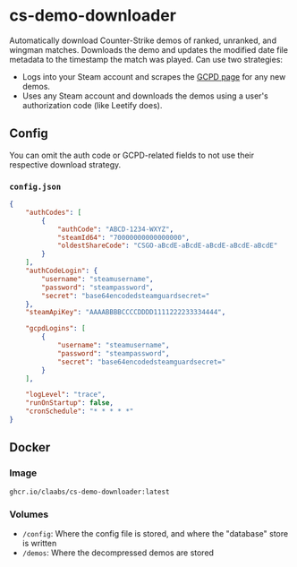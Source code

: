 # cs-demo-downloader

Automatically download Counter-Strike demos of ranked, unranked, and wingman matches.
Downloads the demo and updates the modified date file metadata to the timestamp the match was played.
Can use two strategies:

- Logs into your Steam account and scrapes the [GCPD page](https://steamcommunity.com/my/gcpd/730) for any new demos.
- Uses any Steam account and downloads the demos using a user's authorization code (like Leetify does).

## Config

You can omit the auth code or GCPD-related fields to not use their respective download strategy.

### `config.json`

```json
{
    "authCodes": [
        {
            "authCode": "ABCD-1234-WXYZ",
            "steamId64": "70000000000000000",
            "oldestShareCode": "CSGO-aBcdE-aBcdE-aBcdE-aBcdE-aBcdE"
        }
    ],
    "authCodeLogin": {
        "username": "steamusername",
        "password": "steampassword",
        "secret": "base64encodedsteamguardsecret="
    },
    "steamApiKey": "AAAABBBBCCCCDDDD1111222233334444",

    "gcpdLogins": [
        {
            "username": "steamusername",
            "password": "steampassword",
            "secret": "base64encodedsteamguardsecret="
        }
    ],

    "logLevel": "trace",
    "runOnStartup": false,
    "cronSchedule": "* * * * *"
}
```

## Docker

### Image

`ghcr.io/claabs/cs-demo-downloader:latest`

### Volumes

- `/config`: Where the config file is stored, and where the "database" store is written
- `/demos`: Where the decompressed demos are stored
